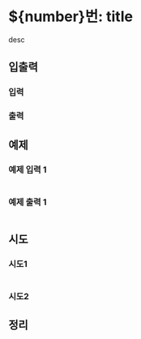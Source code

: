 # ${number}번: title

desc

## 입출력

### 입력


### 출력

## 예제

### 예제 입력 1

```text

```

### 예제 출력 1

```text

```

## 시도

### 시도1

```python

```

### 시도2

## 정리

